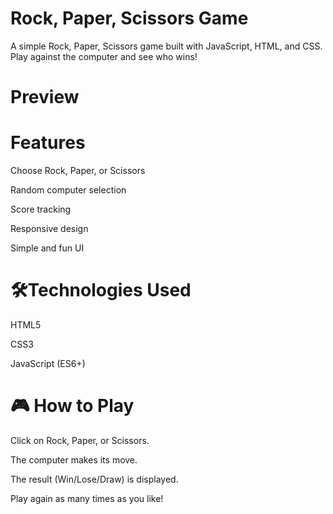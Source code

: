 # Rock, Paper, Scissors Game

A simple Rock, Paper, Scissors game built with JavaScript, HTML, and CSS. Play against the computer and see who wins!

#  Preview

<!-- Replace with actual image path or remove if not available -->

# Features

Choose Rock, Paper, or Scissors

Random computer selection

Score tracking

Responsive design

Simple and fun UI

# 🛠️Technologies Used

HTML5

CSS3

JavaScript (ES6+)

# 🎮 How to Play

Click on Rock, Paper, or Scissors.

The computer makes its move.

The result (Win/Lose/Draw) is displayed.

Play again as many times as you like!